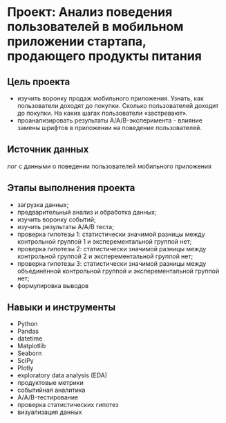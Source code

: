 # Проект: Анализ поведения пользователей в мобильном приложении стартапа, продающего продукты питания

## Цель проекта
- изучить воронку продаж мобильного приложения. Узнать, как пользователи доходят до покупки. Сколько пользователей доходит до покупки. На каких шагах пользователи «застревают».
- проанализировать результаты A/A/B-эксперимента - влияние замены шрифтов в приложении на поведение пользователей.

## Источник данных
лог с данными о поведении пользователей мобильного приложения

## Этапы выполнения проекта
* загрузка данных;
* предварительный анализ и обработка данных;
* изучить воронку событий;
* изучить результаты А/А/В теста;
* проверка гипотезы 1: статистически значимой разницы между контрольной группой 1 и эксперементальной группой нет;
* проверка гипотезы 2: статистически значимой разницы между контрольной группой 2 и эксперементальной группой нет;
* проверка гипотезы 3: статистически значимой разницы между объединённой контрольной группой и эксперементальной группой нет;
* формулировка выводов

## Навыки и инструменты
* Python
* Pandas
* datetime
* Matplotlib
* Seaborn
* SciPy
* Plotly
* exploratory data analysis (EDA)
* продуктовые метрики
* событийная аналитика
* A/А/B-тестирование
* проверка статистических гипотез
* визуализация данных
